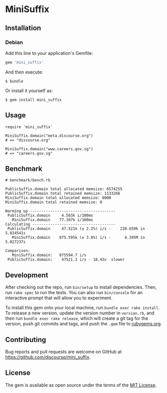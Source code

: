# MiniSuffix

## Installation

### Debian

Add this line to your application's Gemfile:

```ruby
gem 'mini_suffix'
```

And then execute:

    $ bundle

Or install it yourself as:

    $ gem install mini_suffix

## Usage

```
require 'mini_suffix'

MiniSuffix.domain("meta.discourse.org")
# => "discourse.org"

MiniSuffix.domain("www.careers.gov.sg")
# => "careers.gov.sg"
```

## Benchmark

```
# benchmark/bench.rb

PublicSuffix.domain total allocated memsize: 6574255
PublicSuffix.domain total retained memsize: 1133266
MiniSuffix.domain total allocated memsize: 8000
MiniSuffix.domain total retained memsize: 0

Warming up --------------------------------------
 PublicSuffix.domain     4.503k i/100ms
   MiniSuffix.domain    77.107k i/100ms
Calculating -------------------------------------
 PublicSuffix.domain     47.521k (± 2.2%) i/s -    238.659k in   5.024541s
   MiniSuffix.domain    875.595k (± 3.8%) i/s -      4.395M in   5.027237s

Comparison:
   MiniSuffix.domain:   875594.7 i/s
 PublicSuffix.domain:    47521.2 i/s - 18.43x  slower
```

## Development

After checking out the repo, run `bin/setup` to install dependencies. Then, run `rake spec` to run the tests. You can also run `bin/console` for an interactive prompt that will allow you to experiment.

To install this gem onto your local machine, run `bundle exec rake install`. To release a new version, update the version number in `version.rb`, and then run `bundle exec rake release`, which will create a git tag for the version, push git commits and tags, and push the `.gem` file to [rubygems.org](https://rubygems.org).

## Contributing

Bug reports and pull requests are welcome on GitHub at https://github.com/discourse/mini_suffix.

## License

The gem is available as open source under the terms of the [MIT License](https://opensource.org/licenses/MIT).
